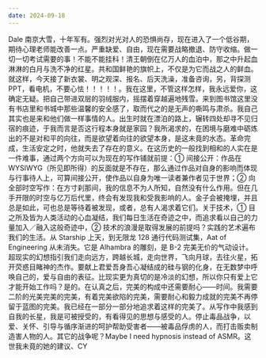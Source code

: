 ```yaml
---
date: 2024-09-18
---
```


Dale 南京大雪，十年军有。强烈对光对人的恐惧尚存，现在进入了一个低谷期，期待心理老师能改善一点。严重缺爱、自由，现在需要战略撤退、防守收缩。做一切一切考试需要的事！不能不能挂科！清王朝倒在亿万人的血泊中，那之中升起血淋淋的白月与洗不净的红星。共和国鲜艳的旗帜上，不仅是为它而战之人的鲜血。就这样，今天接了新衣裳、明之观深、报名、后天洗澡，准备咨询，另，背探测 PPT，看电机，不要心怯！！！！！。我在这里，不管这样怎样，我永远爱你，这确定无疑。把自己带进双层的羽绒服内，摇摆着穿越遍地残雪。来到图书馆这里没有书店里和书城中那些温馨的安全感了，取而代之的是无声的嘶鸣与肃杀。我自己其实也是来和他们做一样事情的人。出生时就在漂泊的路上，辗转四处却寻不见归宿的痕迹，于我而言是否这行程本身就是家园？我所渴求的，在困境与磨难中砺炼出的不是对和平的向往，而是欲望着向往的欲望本身，是这未竟的水态。革命完成，生活安定之时，他就失去了存在的意义。在这历史的一般找到相和的人实在是一件难事，通过两个方向可以为现在的写作铺就前提：① 间接公开：作品在 WYSIWYG（所见即所得）的反面就是不存在，那么通过作品对自身的影响而体现与行事待人上，可算间接公开，使作品以自身为唯一读者兼作者见于世界；② 向全部时空写作：在方寸刹那间，我的信息不为人所知，自然没有什么作用。但在几手开限的时空与亿万后代里，终会有发现我和受我影响的人。金子会被掩埋，并且总是如此，可也总是等待着被发现，或者，总有人渴求着它们。关于技术，① 目之所及皆为人类活动的心血凝结，我们每日生活在奇迹之中，而追求看以自己的力量加入／融入这般奇迹中，② 技术的浪漫是取得发展的前提吗？实践的艺术遍布我们的生活。从 Starship 上天，到无限龙 128 通行代码测试集，Aat of Engineering 从未消失。它是 Alhambra 的雕刻，是 B-2 完美无价的气动设计。超现实的幻想指引我们走向远方，跨越长城，走向世界，飞向月球，去往火星，拓开荧惑目睹神的杰作。要献上君爱吾身吾心凝结成的硅与钢的化身，在无数梦中呼唤自己的，爱与自由的表征。比现实更为真切的是冷淡的幻想，所以你只有爱上它才能开始工作吗？是的。在认真之后，完美的构成中还需要耐心——时间。我需要二阶的光美完美的完美，有着完美欲陷的完美，需要耐心和毅力成就的完美不再停留于蓝图的完美。我已经在一部分一部分地追求着这样的完美了。从写作中我感到自我的长星，我是可被授受的，有看得见的思想与感受的人。停止毒品战争，以爱、关怀、引导与循序渐进的呵护帮助受害者——被毒品俘虏的人，而打击贩卖制造害人物的人。其它的战争呢？Maybe I need hypnosis instead of ASMR。这世我未竟的她的建议、CY
